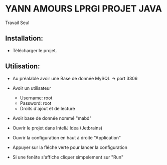 # YANN AMOURS LPRGI PROJET JAVA
Travail Seul

## Installation:
- Télécharger le projet.


## Utilisation:
- Au préalable avoir une Base de donnée MySQL -> port 3306
- Avoir un utilisateur 
    - Username: root
    - Password: root
    - Droits d'ajout et de lecture
- Avoir base de donnée nommé "mabd"

- Ouvrir le projet dans InteliJ Idea (Jetbrains)
- Ouvrir la configuration en haut à droite "Application" 
- Appuyer sur la fléche verte pour lancer la configuration
- Si une fenête s'affiche cliquer simpelement sur "Run"
